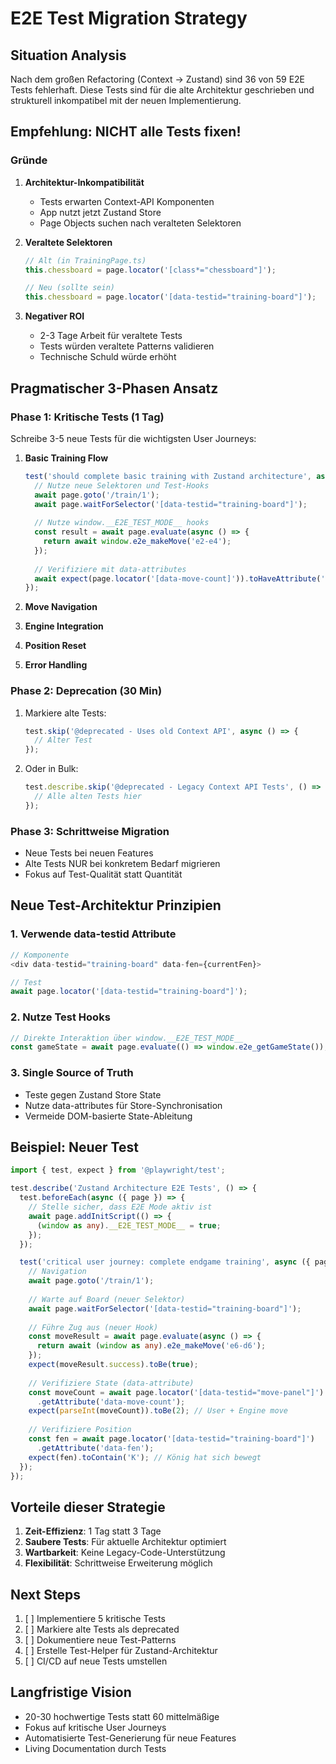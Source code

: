# E2E Test Migration Strategy

## Situation Analysis
Nach dem großen Refactoring (Context → Zustand) sind 36 von 59 E2E Tests fehlerhaft. Diese Tests sind für die alte Architektur geschrieben und strukturell inkompatibel mit der neuen Implementierung.

## Empfehlung: NICHT alle Tests fixen!

### Gründe
1. **Architektur-Inkompatibilität**
   - Tests erwarten Context-API Komponenten
   - App nutzt jetzt Zustand Store
   - Page Objects suchen nach veralteten Selektoren

2. **Veraltete Selektoren**
   ```typescript
   // Alt (in TrainingPage.ts)
   this.chessboard = page.locator('[class*="chessboard"]');
   
   // Neu (sollte sein)
   this.chessboard = page.locator('[data-testid="training-board"]');
   ```

3. **Negativer ROI**
   - 2-3 Tage Arbeit für veraltete Tests
   - Tests würden veraltete Patterns validieren
   - Technische Schuld würde erhöht

## Pragmatischer 3-Phasen Ansatz

### Phase 1: Kritische Tests (1 Tag)
Schreibe 3-5 neue Tests für die wichtigsten User Journeys:

1. **Basic Training Flow**
   ```typescript
   test('should complete basic training with Zustand architecture', async () => {
     // Nutze neue Selektoren und Test-Hooks
     await page.goto('/train/1');
     await page.waitForSelector('[data-testid="training-board"]');
     
     // Nutze window.__E2E_TEST_MODE__ hooks
     const result = await page.evaluate(async () => {
       return await window.e2e_makeMove('e2-e4');
     });
     
     // Verifiziere mit data-attributes
     await expect(page.locator('[data-move-count]')).toHaveAttribute('data-move-count', '1');
   });
   ```

2. **Move Navigation**
3. **Engine Integration**
4. **Position Reset**
5. **Error Handling**

### Phase 2: Deprecation (30 Min)
1. Markiere alte Tests:
   ```typescript
   test.skip('@deprecated - Uses old Context API', async () => {
     // Alter Test
   });
   ```

2. Oder in Bulk:
   ```typescript
   test.describe.skip('@deprecated - Legacy Context API Tests', () => {
     // Alle alten Tests hier
   });
   ```

### Phase 3: Schrittweise Migration
- Neue Tests bei neuen Features
- Alte Tests NUR bei konkretem Bedarf migrieren
- Fokus auf Test-Qualität statt Quantität

## Neue Test-Architektur Prinzipien

### 1. Verwende data-testid Attribute
```typescript
// Komponente
<div data-testid="training-board" data-fen={currentFen}>

// Test
await page.locator('[data-testid="training-board"]');
```

### 2. Nutze Test Hooks
```typescript
// Direkte Interaktion über window.__E2E_TEST_MODE__
const gameState = await page.evaluate(() => window.e2e_getGameState());
```

### 3. Single Source of Truth
- Teste gegen Zustand Store State
- Nutze data-attributes für Store-Synchronisation
- Vermeide DOM-basierte State-Ableitung

## Beispiel: Neuer Test

```typescript
import { test, expect } from '@playwright/test';

test.describe('Zustand Architecture E2E Tests', () => {
  test.beforeEach(async ({ page }) => {
    // Stelle sicher, dass E2E Mode aktiv ist
    await page.addInitScript(() => {
      (window as any).__E2E_TEST_MODE__ = true;
    });
  });

  test('critical user journey: complete endgame training', async ({ page }) => {
    // Navigation
    await page.goto('/train/1');
    
    // Warte auf Board (neuer Selektor)
    await page.waitForSelector('[data-testid="training-board"]');
    
    // Führe Zug aus (neuer Hook)
    const moveResult = await page.evaluate(async () => {
      return await (window as any).e2e_makeMove('e6-d6');
    });
    expect(moveResult.success).toBe(true);
    
    // Verifiziere State (data-attribute)
    const moveCount = await page.locator('[data-testid="move-panel"]')
      .getAttribute('data-move-count');
    expect(parseInt(moveCount)).toBe(2); // User + Engine move
    
    // Verifiziere Position
    const fen = await page.locator('[data-testid="training-board"]')
      .getAttribute('data-fen');
    expect(fen).toContain('K'); // König hat sich bewegt
  });
});
```

## Vorteile dieser Strategie

1. **Zeit-Effizienz**: 1 Tag statt 3 Tage
2. **Saubere Tests**: Für aktuelle Architektur optimiert
3. **Wartbarkeit**: Keine Legacy-Code-Unterstützung
4. **Flexibilität**: Schrittweise Erweiterung möglich

## Next Steps

1. [ ] Implementiere 5 kritische Tests
2. [ ] Markiere alte Tests als deprecated
3. [ ] Dokumentiere neue Test-Patterns
4. [ ] Erstelle Test-Helper für Zustand-Architektur
5. [ ] CI/CD auf neue Tests umstellen

## Langfristige Vision

- 20-30 hochwertige Tests statt 60 mittelmäßige
- Fokus auf kritische User Journeys
- Automatisierte Test-Generierung für neue Features
- Living Documentation durch Tests